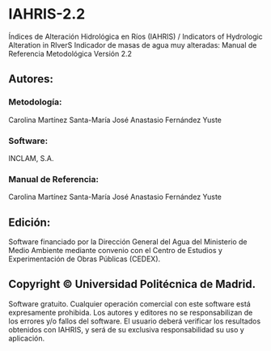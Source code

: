 # IAHRIS-2.2
Índices de Alteración Hidrológica en Ríos (IAHRIS) / Indicators of Hydrologic Alteration in RIverS
Indicador de masas de agua muy alteradas: Manual de Referencia Metodológica
Versión 2.2
## Autores:
### Metodología:
Carolina Martínez Santa-María
José Anastasio Fernández Yuste
### Software:
INCLAM, S.A.
### Manual de Referencia:
Carolina Martínez Santa-María
José Anastasio Fernández Yuste
## Edición:
Software financiado por la Dirección General del Agua del Ministerio de Medio Ambiente mediante convenio con el Centro de Estudios y Experimentación de Obras Públicas (CEDEX).
## Copyright ©  Universidad Politécnica de Madrid.
Software gratuito.
Cualquier operación comercial con este software está expresamente prohibida.
Los autores y editores no se responsabilizan de los errores y/o fallos del software. El usuario deberá verificar los resultados obtenidos con IAHRIS, y será de su exclusiva responsabilidad su uso y aplicación.
